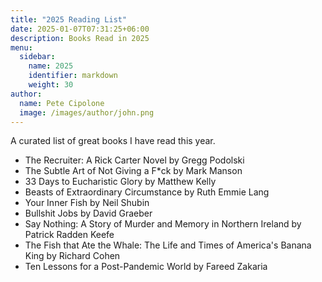 ```yaml
---
title: "2025 Reading List"
date: 2025-01-07T07:31:25+06:00
description: Books Read in 2025
menu:
  sidebar:
    name: 2025
    identifier: markdown
    weight: 30
author:
  name: Pete Cipolone
  image: /images/author/john.png
---
```




A curated list of great books I have read this year. 


- The Recruiter: A Rick Carter Novel by Gregg Podolski 
- The Subtle Art of Not Giving a F*ck by Mark Manson
- 33 Days to Eucharistic Glory by Matthew Kelly
- Beasts of Extraordinary Circumstance by Ruth Emmie Lang
- Your Inner Fish by Neil Shubin 
- Bullshit Jobs by David Graeber
- Say Nothing: A Story of Murder and Memory in Northern Ireland by Patrick Radden Keefe
- The Fish that Ate the Whale: The Life and Times of America's Banana King by Richard Cohen
- Ten Lessons for a Post-Pandemic World by Fareed Zakaria 

